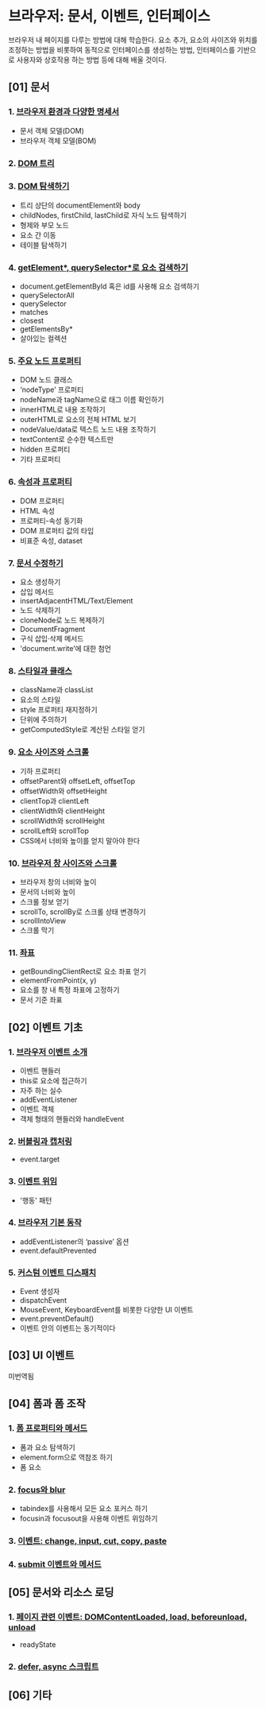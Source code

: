 # 브라우저: 문서, 이벤트, 인터페이스
브라우저 내 페이지를 다루는 방법에 대해 학습한다. 요소 추가, 요소의 사이즈와 위치를 조정하는 방법을 비롯하여 동적으로 인터페이스를 생성하는 방법, 인터페이스를 기반으로 사용자와 상호작용 하는 방법 등에 대해 배울 것이다.
## [01] 문서
### 1. [브라우저 환경과 다양한 명세서](https://github.com/autroshot/studyroom/blob/main/01-javascript/02-%EB%B8%8C%EB%9D%BC%EC%9A%B0%EC%A0%80:%20%EB%AC%B8%EC%84%9C%2C%20%EC%9D%B4%EB%B2%A4%ED%8A%B8%2C%20%EC%9D%B8%ED%84%B0%ED%8E%98%EC%9D%B4%EC%8A%A4/01-%EB%AC%B8%EC%84%9C/01-%EB%B8%8C%EB%9D%BC%EC%9A%B0%EC%A0%80%20%ED%99%98%EA%B2%BD%EA%B3%BC%20%EB%8B%A4%EC%96%91%ED%95%9C%20%EB%AA%85%EC%84%B8%EC%84%9C.md#%EB%B8%8C%EB%9D%BC%EC%9A%B0%EC%A0%80-%ED%99%98%EA%B2%BD%EA%B3%BC-%EB%8B%A4%EC%96%91%ED%95%9C-%EB%AA%85%EC%84%B8%EC%84%9C)
- 문서 객체 모델(DOM)
- 브라우저 객체 모델(BOM)
### 2. [DOM 트리](https://github.com/autroshot/studyroom/blob/main/01-javascript/02-%EB%B8%8C%EB%9D%BC%EC%9A%B0%EC%A0%80:%20%EB%AC%B8%EC%84%9C%2C%20%EC%9D%B4%EB%B2%A4%ED%8A%B8%2C%20%EC%9D%B8%ED%84%B0%ED%8E%98%EC%9D%B4%EC%8A%A4/01-%EB%AC%B8%EC%84%9C/02-DOM%20%ED%8A%B8%EB%A6%AC.md#dom-%ED%8A%B8%EB%A6%AC)
### 3. [DOM 탐색하기](https://github.com/autroshot/studyroom/blob/main/01-javascript/02-%EB%B8%8C%EB%9D%BC%EC%9A%B0%EC%A0%80:%20%EB%AC%B8%EC%84%9C%2C%20%EC%9D%B4%EB%B2%A4%ED%8A%B8%2C%20%EC%9D%B8%ED%84%B0%ED%8E%98%EC%9D%B4%EC%8A%A4/01-%EB%AC%B8%EC%84%9C/03-DOM%20%ED%83%90%EC%83%89%ED%95%98%EA%B8%B0.md#dom-%ED%83%90%EC%83%89%ED%95%98%EA%B8%B0)
- 트리 상단의 documentElement와 body
- childNodes, firstChild, lastChild로 자식 노드 탐색하기
- 형제와 부모 노드
- 요소 간 이동
- 테이블 탐색하기
### 4. [getElement\*, querySelector\*로 요소 검색하기](https://github.com/autroshot/studyroom/blob/main/01-javascript/02-%EB%B8%8C%EB%9D%BC%EC%9A%B0%EC%A0%80:%20%EB%AC%B8%EC%84%9C%2C%20%EC%9D%B4%EB%B2%A4%ED%8A%B8%2C%20%EC%9D%B8%ED%84%B0%ED%8E%98%EC%9D%B4%EC%8A%A4/01-%EB%AC%B8%EC%84%9C/04-getElement*%2C%20querySelector*%EB%A1%9C%20%EC%9A%94%EC%86%8C%20%EA%B2%80%EC%83%89%ED%95%98%EA%B8%B0.md#getelement-queryselector%EB%A1%9C-%EC%9A%94%EC%86%8C-%EA%B2%80%EC%83%89%ED%95%98%EA%B8%B0)
- document.getElementById 혹은 id를 사용해 요소 검색하기
- querySelectorAll
- querySelector
- matches
- closest
- getElementsBy*
- 살아있는 컬렉션
### 5. [주요 노드 프로퍼티](https://github.com/autroshot/studyroom/blob/main/01-javascript/02-%EB%B8%8C%EB%9D%BC%EC%9A%B0%EC%A0%80:%20%EB%AC%B8%EC%84%9C%2C%20%EC%9D%B4%EB%B2%A4%ED%8A%B8%2C%20%EC%9D%B8%ED%84%B0%ED%8E%98%EC%9D%B4%EC%8A%A4/01-%EB%AC%B8%EC%84%9C/05-%EC%A3%BC%EC%9A%94%20%EB%85%B8%EB%93%9C%20%ED%94%84%EB%A1%9C%ED%8D%BC%ED%8B%B0.md#%EC%A3%BC%EC%9A%94-%EB%85%B8%EB%93%9C-%ED%94%84%EB%A1%9C%ED%8D%BC%ED%8B%B0)
- DOM 노드 클래스
- ‘nodeType’ 프로퍼티
- nodeName과 tagName으로 태그 이름 확인하기
- innerHTML로 내용 조작하기
- outerHTML로 요소의 전체 HTML 보기
- nodeValue/data로 텍스트 노드 내용 조작하기
- textContent로 순수한 텍스트만
- hidden 프로퍼티
- 기타 프로퍼티
### 6. [속성과 프로퍼티](https://github.com/autroshot/studyroom/blob/main/01-javascript/02-%EB%B8%8C%EB%9D%BC%EC%9A%B0%EC%A0%80:%20%EB%AC%B8%EC%84%9C%2C%20%EC%9D%B4%EB%B2%A4%ED%8A%B8%2C%20%EC%9D%B8%ED%84%B0%ED%8E%98%EC%9D%B4%EC%8A%A4/01-%EB%AC%B8%EC%84%9C/06-%EC%86%8D%EC%84%B1%EA%B3%BC%20%ED%94%84%EB%A1%9C%ED%8D%BC%ED%8B%B0.md#%EC%86%8D%EC%84%B1%EA%B3%BC-%ED%94%84%EB%A1%9C%ED%8D%BC%ED%8B%B0)
- DOM 프로퍼티
- HTML 속성
- 프로퍼티-속성 동기화
- DOM 프로퍼티 값의 타입
- 비표준 속성, dataset
### 7. [문서 수정하기](https://github.com/autroshot/studyroom/blob/main/01-javascript/02-%EB%B8%8C%EB%9D%BC%EC%9A%B0%EC%A0%80:%20%EB%AC%B8%EC%84%9C%2C%20%EC%9D%B4%EB%B2%A4%ED%8A%B8%2C%20%EC%9D%B8%ED%84%B0%ED%8E%98%EC%9D%B4%EC%8A%A4/01-%EB%AC%B8%EC%84%9C/07-%EB%AC%B8%EC%84%9C%20%EC%88%98%EC%A0%95%ED%95%98%EA%B8%B0.md#%EB%AC%B8%EC%84%9C-%EC%88%98%EC%A0%95%ED%95%98%EA%B8%B0)
- 요소 생성하기
- 삽입 메서드
- insertAdjacentHTML/Text/Element
- 노드 삭제하기
- cloneNode로 노드 복제하기
- DocumentFragment
- 구식 삽입·삭제 메서드
- 'document.write’에 대한 첨언
### 8. [스타일과 클래스](https://github.com/autroshot/studyroom/blob/main/01-javascript/02-%EB%B8%8C%EB%9D%BC%EC%9A%B0%EC%A0%80:%20%EB%AC%B8%EC%84%9C%2C%20%EC%9D%B4%EB%B2%A4%ED%8A%B8%2C%20%EC%9D%B8%ED%84%B0%ED%8E%98%EC%9D%B4%EC%8A%A4/01-%EB%AC%B8%EC%84%9C/08-%EC%8A%A4%ED%83%80%EC%9D%BC%EA%B3%BC%20%ED%81%B4%EB%9E%98%EC%8A%A4.md#%EC%8A%A4%ED%83%80%EC%9D%BC%EA%B3%BC-%ED%81%B4%EB%9E%98%EC%8A%A4)
- className과 classList
- 요소의 스타일
- style 프로퍼티 재지정하기
- 단위에 주의하기
- getComputedStyle로 계산된 스타일 얻기
### 9. [요소 사이즈와 스크롤](https://github.com/autroshot/studyroom/blob/main/01-javascript/02-%EB%B8%8C%EB%9D%BC%EC%9A%B0%EC%A0%80:%20%EB%AC%B8%EC%84%9C,%20%EC%9D%B4%EB%B2%A4%ED%8A%B8,%20%EC%9D%B8%ED%84%B0%ED%8E%98%EC%9D%B4%EC%8A%A4/01-%EB%AC%B8%EC%84%9C/09-%EC%9A%94%EC%86%8C%20%EC%82%AC%EC%9D%B4%EC%A6%88%EC%99%80%20%EC%8A%A4%ED%81%AC%EB%A1%A4.md#%EC%9A%94%EC%86%8C-%EC%82%AC%EC%9D%B4%EC%A6%88%EC%99%80-%EC%8A%A4%ED%81%AC%EB%A1%A4)
- 기하 프로퍼티
- offsetParent와 offsetLeft, offsetTop
- offsetWidth와 offsetHeight
- clientTop과 clientLeft
- clientWidth와 clientHeight
- scrollWidth와 scrollHeight
- scrollLeft와 scrollTop
- CSS에서 너비와 높이를 얻지 말아야 한다
### 10. [브라우저 창 사이즈와 스크롤](https://github.com/autroshot/studyroom/blob/main/01-javascript/02-%EB%B8%8C%EB%9D%BC%EC%9A%B0%EC%A0%80:%20%EB%AC%B8%EC%84%9C,%20%EC%9D%B4%EB%B2%A4%ED%8A%B8,%20%EC%9D%B8%ED%84%B0%ED%8E%98%EC%9D%B4%EC%8A%A4/01-%EB%AC%B8%EC%84%9C/10-%EB%B8%8C%EB%9D%BC%EC%9A%B0%EC%A0%80%20%EC%B0%BD%20%EC%82%AC%EC%9D%B4%EC%A6%88%EC%99%80%20%EC%8A%A4%ED%81%AC%EB%A1%A4.md#%EB%B8%8C%EB%9D%BC%EC%9A%B0%EC%A0%80-%EC%B0%BD-%EC%82%AC%EC%9D%B4%EC%A6%88%EC%99%80-%EC%8A%A4%ED%81%AC%EB%A1%A4)
- 브라우저 창의 너비와 높이
- 문서의 너비와 높이
- 스크롤 정보 얻기
- scrollTo, scrollBy로 스크롤 상태 변경하기
- scrollIntoView
- 스크롤 막기
### 11. [좌표](https://github.com/autroshot/studyroom/blob/main/01-javascript/02-%EB%B8%8C%EB%9D%BC%EC%9A%B0%EC%A0%80:%20%EB%AC%B8%EC%84%9C,%20%EC%9D%B4%EB%B2%A4%ED%8A%B8,%20%EC%9D%B8%ED%84%B0%ED%8E%98%EC%9D%B4%EC%8A%A4/01-%EB%AC%B8%EC%84%9C/11-%EC%A2%8C%ED%91%9C.md#%EC%A2%8C%ED%91%9C)
- getBoundingClientRect로 요소 좌표 얻기
- elementFromPoint(x, y)
- 요소를 창 내 특정 좌표에 고정하기
- 문서 기준 좌표

## [02] 이벤트 기초
### 1. [브라우저 이벤트 소개](https://github.com/autroshot/studyroom/blob/main/01-javascript/02-%EB%B8%8C%EB%9D%BC%EC%9A%B0%EC%A0%80:%20%EB%AC%B8%EC%84%9C%2C%20%EC%9D%B4%EB%B2%A4%ED%8A%B8%2C%20%EC%9D%B8%ED%84%B0%ED%8E%98%EC%9D%B4%EC%8A%A4/02-%EC%9D%B4%EB%B2%A4%ED%8A%B8%20%EA%B8%B0%EC%B4%88/01-%EB%B8%8C%EB%9D%BC%EC%9A%B0%EC%A0%80%20%EC%9D%B4%EB%B2%A4%ED%8A%B8%20%EC%86%8C%EA%B0%9C.md#%EB%B8%8C%EB%9D%BC%EC%9A%B0%EC%A0%80-%EC%9D%B4%EB%B2%A4%ED%8A%B8-%EC%86%8C%EA%B0%9C)
- 이벤트 핸들러
- this로 요소에 접근하기
- 자주 하는 실수
- addEventListener
- 이벤트 객체
- 객체 형태의 핸들러와 handleEvent
### 2. [버블링과 캡처링](https://github.com/autroshot/studyroom/blob/main/01-javascript/02-%EB%B8%8C%EB%9D%BC%EC%9A%B0%EC%A0%80:%20%EB%AC%B8%EC%84%9C%2C%20%EC%9D%B4%EB%B2%A4%ED%8A%B8%2C%20%EC%9D%B8%ED%84%B0%ED%8E%98%EC%9D%B4%EC%8A%A4/02-%EC%9D%B4%EB%B2%A4%ED%8A%B8%20%EA%B8%B0%EC%B4%88/02-%EB%B2%84%EB%B8%94%EB%A7%81%EA%B3%BC%20%EC%BA%A1%EC%B2%98%EB%A7%81.md#%EB%B2%84%EB%B8%94%EB%A7%81%EA%B3%BC-%EC%BA%A1%EC%B2%98%EB%A7%81)
- event.target
### 3. [이벤트 위임](https://github.com/autroshot/studyroom/blob/main/01-javascript/02-%EB%B8%8C%EB%9D%BC%EC%9A%B0%EC%A0%80:%20%EB%AC%B8%EC%84%9C,%20%EC%9D%B4%EB%B2%A4%ED%8A%B8,%20%EC%9D%B8%ED%84%B0%ED%8E%98%EC%9D%B4%EC%8A%A4/02-%EC%9D%B4%EB%B2%A4%ED%8A%B8%20%EA%B8%B0%EC%B4%88/03-%EC%9D%B4%EB%B2%A4%ED%8A%B8%20%EC%9C%84%EC%9E%84.md#%EC%9D%B4%EB%B2%A4%ED%8A%B8-%EC%9C%84%EC%9E%84)
- '행동' 패턴
### 4. [브라우저 기본 동작](https://github.com/autroshot/studyroom/blob/main/01-javascript/02-%EB%B8%8C%EB%9D%BC%EC%9A%B0%EC%A0%80:%20%EB%AC%B8%EC%84%9C%2C%20%EC%9D%B4%EB%B2%A4%ED%8A%B8%2C%20%EC%9D%B8%ED%84%B0%ED%8E%98%EC%9D%B4%EC%8A%A4/02-%EC%9D%B4%EB%B2%A4%ED%8A%B8%20%EA%B8%B0%EC%B4%88/04-%EB%B8%8C%EB%9D%BC%EC%9A%B0%EC%A0%80%20%EA%B8%B0%EB%B3%B8%20%EB%8F%99%EC%9E%91.md#%EB%B8%8C%EB%9D%BC%EC%9A%B0%EC%A0%80-%EA%B8%B0%EB%B3%B8-%EB%8F%99%EC%9E%91)
- addEventListener의 ‘passive’ 옵션
- event.defaultPrevented
### 5. [커스텀 이벤트 디스패치](https://github.com/autroshot/studyroom/blob/main/01-javascript/02-%EB%B8%8C%EB%9D%BC%EC%9A%B0%EC%A0%80:%20%EB%AC%B8%EC%84%9C%2C%20%EC%9D%B4%EB%B2%A4%ED%8A%B8%2C%20%EC%9D%B8%ED%84%B0%ED%8E%98%EC%9D%B4%EC%8A%A4/02-%EC%9D%B4%EB%B2%A4%ED%8A%B8%20%EA%B8%B0%EC%B4%88/05-%EC%BB%A4%EC%8A%A4%ED%85%80%20%EC%9D%B4%EB%B2%A4%ED%8A%B8%20%EB%94%94%EC%8A%A4%ED%8C%A8%EC%B9%98.md#%EC%BB%A4%EC%8A%A4%ED%85%80-%EC%9D%B4%EB%B2%A4%ED%8A%B8-%EB%94%94%EC%8A%A4%ED%8C%A8%EC%B9%98)
- Event 생성자
- dispatchEvent
- MouseEvent, KeyboardEvent를 비롯한 다양한 UI 이벤트
- event.preventDefault()
- 이벤트 안의 이벤트는 동기적이다

## [03] UI 이벤트
미번역됨

## [04] 폼과 폼 조작
### 1. [폼 프로퍼티와 메서드](https://github.com/autroshot/studyroom/blob/main/01-javascript/02-%EB%B8%8C%EB%9D%BC%EC%9A%B0%EC%A0%80:%20%EB%AC%B8%EC%84%9C%2C%20%EC%9D%B4%EB%B2%A4%ED%8A%B8%2C%20%EC%9D%B8%ED%84%B0%ED%8E%98%EC%9D%B4%EC%8A%A4/04-%ED%8F%BC%EA%B3%BC%20%ED%8F%BC%20%EC%A1%B0%EC%9E%91/01-%ED%8F%BC%20%ED%94%84%EB%A1%9C%ED%8D%BC%ED%8B%B0%EC%99%80%20%EB%A9%94%EC%84%9C%EB%93%9C.md#%ED%8F%BC-%ED%94%84%EB%A1%9C%ED%8D%BC%ED%8B%B0%EC%99%80-%EB%A9%94%EC%84%9C%EB%93%9C)
- 폼과 요소 탐색하기
- element.form으로 역참조 하기
- 폼 요소
### 2. [focus와 blur](https://github.com/autroshot/studyroom/blob/main/01-javascript/02-%EB%B8%8C%EB%9D%BC%EC%9A%B0%EC%A0%80:%20%EB%AC%B8%EC%84%9C,%20%EC%9D%B4%EB%B2%A4%ED%8A%B8,%20%EC%9D%B8%ED%84%B0%ED%8E%98%EC%9D%B4%EC%8A%A4/04-%ED%8F%BC%EA%B3%BC%20%ED%8F%BC%20%EC%A1%B0%EC%9E%91/02-focus%EC%99%80%20blur.md#focus%EC%99%80-blur)
- tabindex를 사용해서 모든 요소 포커스 하기
- focusin과 focusout을 사용해 이벤트 위임하기
### 3. [이벤트: change, input, cut, copy, paste](https://github.com/autroshot/studyroom/blob/main/01-javascript/02-%EB%B8%8C%EB%9D%BC%EC%9A%B0%EC%A0%80:%20%EB%AC%B8%EC%84%9C%2C%20%EC%9D%B4%EB%B2%A4%ED%8A%B8%2C%20%EC%9D%B8%ED%84%B0%ED%8E%98%EC%9D%B4%EC%8A%A4/04-%ED%8F%BC%EA%B3%BC%20%ED%8F%BC%20%EC%A1%B0%EC%9E%91/03-%EC%9D%B4%EB%B2%A4%ED%8A%B8:%20change%2C%20input%2C%20cut%2C%20copy%2C%20paste.md#%EC%9D%B4%EB%B2%A4%ED%8A%B8-change-input-cut-copy-paste)
### 4. [submit 이벤트와 메서드](https://github.com/autroshot/studyroom/blob/main/01-javascript/02-%EB%B8%8C%EB%9D%BC%EC%9A%B0%EC%A0%80:%20%EB%AC%B8%EC%84%9C,%20%EC%9D%B4%EB%B2%A4%ED%8A%B8,%20%EC%9D%B8%ED%84%B0%ED%8E%98%EC%9D%B4%EC%8A%A4/04-%ED%8F%BC%EA%B3%BC%20%ED%8F%BC%20%EC%A1%B0%EC%9E%91/04-submit%20%EC%9D%B4%EB%B2%A4%ED%8A%B8%EC%99%80%20%EB%A9%94%EC%84%9C%EB%93%9C.md#submit-%EC%9D%B4%EB%B2%A4%ED%8A%B8%EC%99%80-%EB%A9%94%EC%84%9C%EB%93%9C)

## [05] 문서와 리소스 로딩
### 1. [페이지 관련 이벤트: DOMContentLoaded, load, beforeunload, unload](https://github.com/autroshot/studyroom/blob/main/01-javascript/02-%EB%B8%8C%EB%9D%BC%EC%9A%B0%EC%A0%80:%20%EB%AC%B8%EC%84%9C%2C%20%EC%9D%B4%EB%B2%A4%ED%8A%B8%2C%20%EC%9D%B8%ED%84%B0%ED%8E%98%EC%9D%B4%EC%8A%A4/05-%EB%AC%B8%EC%84%9C%EC%99%80%20%EB%A6%AC%EC%86%8C%EC%8A%A4%20%EB%A1%9C%EB%94%A9/01-DOMContentLoaded%2C%20load%2C%20beforeunload%2C%20unload%20%EC%9D%B4%EB%B2%A4%ED%8A%B8.md#%ED%8E%98%EC%9D%B4%EC%A7%80-%EA%B4%80%EB%A0%A8-%EC%9D%B4%EB%B2%A4%ED%8A%B8-domcontentloaded-load-beforeunload-unload)
- readyState
### 2. [defer, async 스크립트]()

## [06] 기타
